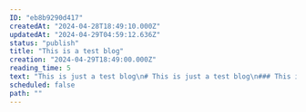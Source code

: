```yaml
---
ID: "eb8b9290d417"
createdAt: "2024-04-28T18:49:10.000Z"
updatedAt: "2024-04-29T04:59:12.636Z"
status: "publish"
title: "This is a test blog"
creation: "2024-04-29T18:49:00.000Z"
reading_time: 5
text: "This is just a test blog\n# This is just a test blog\n### This is just a text blog\n\n``` bash\nHello World!\n```\n\nLOL"
scheduled: false
path: ""
---
```

